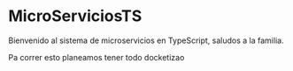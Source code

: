 ﻿# MicroServiciosTS
Bienvenido al sistema de microservicios en TypeScript, saludos a la familia.

Pa correr esto planeamos tener todo docketizao
